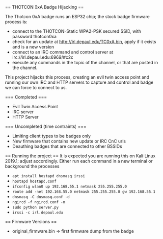 == THOTCON 0xA Badge Hijacking ==

The Thotcon 0xA badge runs an ESP32 chip; the stock badge firmware process is:

- connect to the THOTCON-Static WPA2-PSK secured SSID, with password thotcon0xa
- check for an update at http://irl.depaul.edu/TC0xA.bin, apply if it exists and is a new version
- connect to an IRC command and control server at irc://irl.depaul.edu:6969/#c2c
- execute any commands in the topic of the channel, or that are posted in the channel.

This project hijacks this process, creating an evil twin access point and running our own IRC and HTTP servers to capture and control and badge we can force to connect to us.

=== Completed ===
- Evil Twin Access Point
- IRC server
- HTTP Server

=== Uncompleted (time contraints) ===
- Limiting client types to be badges only
- New firmware that contains new update or IRC CnC urls
- Deauthing badges that are connected to other BSSIDs

== Running the project ==
It is expected you are running this on Kali Linux 2019.1; adjust accordingly.  Either run each command in a new terminal or background the processes

- `apt install hostapd dnsmasq irssi`
- `hostapd hostapd.conf`
- `ifconfig wlan0 up 192.168.55.1 netmask 255.255.255.0`
- `route add -net 192.168.55.0 netmask 255.255.255.0 gw 192.168.55.1`
- `dnsmasq -C dnsmasq.conf -d`
- `ngircd -f ngircd.conf -n`
- `sudo python server.py`
- `irssi -c irl.depaul.edu`

== Firmware Versions ==
- original_firmware.bin => first firmware dump from the badge

